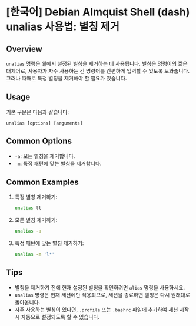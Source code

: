# [한국어] Debian Almquist Shell (dash) unalias 사용법: 별칭 제거

## Overview
`unalias` 명령은 쉘에서 설정된 별칭을 제거하는 데 사용됩니다. 별칭은 명령어의 짧은 대체어로, 사용자가 자주 사용하는 긴 명령어를 간편하게 입력할 수 있도록 도와줍니다. 그러나 때때로 특정 별칭을 제거해야 할 필요가 있습니다.

## Usage
기본 구문은 다음과 같습니다:

```
unalias [options] [arguments]
```

## Common Options
- `-a`: 모든 별칭을 제거합니다.
- `-m`: 특정 패턴에 맞는 별칭을 제거합니다.

## Common Examples
1. 특정 별칭 제거하기:
   ```sh
   unalias ll
   ```

2. 모든 별칭 제거하기:
   ```sh
   unalias -a
   ```

3. 특정 패턴에 맞는 별칭 제거하기:
   ```sh
   unalias -m 'l*'
   ```

## Tips
- 별칭을 제거하기 전에 현재 설정된 별칭을 확인하려면 `alias` 명령을 사용하세요.
- `unalias` 명령은 현재 세션에만 적용되므로, 세션을 종료하면 별칭은 다시 원래대로 돌아옵니다.
- 자주 사용하는 별칭이 있다면, `.profile` 또는 `.bashrc` 파일에 추가하여 세션 시작 시 자동으로 설정되도록 할 수 있습니다.